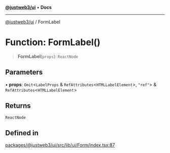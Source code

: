 [**@justweb3/ui**](../README.md) • **Docs**

***

[@justweb3/ui](../globals.md) / FormLabel

# Function: FormLabel()

> **FormLabel**(`props`): `ReactNode`

## Parameters

• **props**: `Omit`\<`LabelProps` & `RefAttributes`\<`HTMLLabelElement`\>, `"ref"`\> & `RefAttributes`\<`HTMLLabelElement`\>

## Returns

`ReactNode`

## Defined in

[packages/@justweb3/ui/src/lib/ui/Form/index.tsx:87](https://github.com/JustaName-id/JustaName-sdk/blob/dc845c10af242e3ca87d95ef392516ac0bfa8b95/packages/@justweb3/ui/src/lib/ui/Form/index.tsx#L87)
